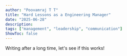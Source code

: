```yaml
---
author: "Poovamraj T T"
title: "Hard Lessons as a Engineering Manager"
date: "2025-06-28"
description: 
tags: ["management", "leadership", "communication"]
ShowToc: false
---
```

Writing after a long time, let's see if this works!
